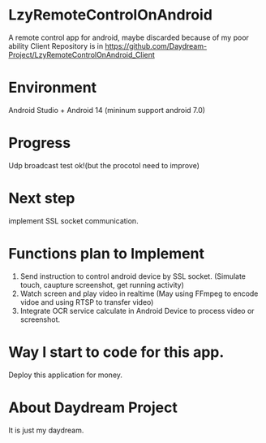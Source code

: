 # LzyRemoteControlOnAndroid
A remote control app for android, maybe discarded because of my poor ability
Client Repository is in https://github.com/Daydream-Project/LzyRemoteControlOnAndroid_Client

# Environment
Android Studio + Android 14 (mininum support android 7.0)

# Progress
Udp broadcast test ok!(but the procotol need to improve)

# Next step
implement SSL socket communication.

# Functions plan to Implement
1. Send instruction to control android device by SSL socket. (Simulate touch, caupture screenshot, get running activity)
2. Watch screen and play video in realtime (May using FFmpeg to encode vidoe and using RTSP to transfer video)
3. Integrate OCR service calculate in Android Device to process video or screenshot.

# Way I start to code for this app.
Deploy this application for money.

# About Daydream Project
It is just my daydream.